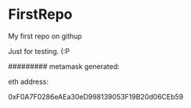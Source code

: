 # FirstRepo
My first repo on githup

Just for testing. (:P

#########
metamask generated:

eth address:

0xF0A7F0286eAEa30eD998139053F19B20d06CEb59
